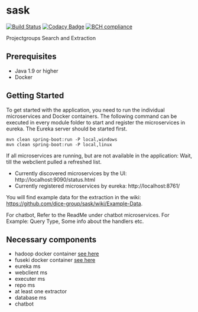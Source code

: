 # sask
[![Build Status](https://travis-ci.org/dice-group/sask.svg?branch=master)](https://travis-ci.org/dice-group/sask)
[![Codacy Badge](https://api.codacy.com/project/badge/Grade/b6ad49d1a5cf409e940fb632d3242ab6)](https://www.codacy.com/app/idreestahir/sask?utm_source=github.com&amp;utm_medium=referral&amp;utm_content=dice-group/sask&amp;utm_campaign=Badge_Grade)
[![BCH compliance](https://bettercodehub.com/edge/badge/dice-group/sask?branch=master)](https://bettercodehub.com/)

Projectgroups Search and Extraction

## Prerequisites
- Java 1.9 or higher
- Docker

## Getting Started

To get started with the application, you need to run the individual microservices and Docker containers. The following command can be executed in every module folder to start and register the microservices in eureka. The Eureka server should be started first.

```
mvn clean spring-boot:run -P local,windows
mvn clean spring-boot:run -P local,linux
```

If all microservices are running, but are not available in the application: Wait, till the webclient pulled a refreshed list.

- Currently discovered microservices by the UI: http://localhost:9090/status.html
- Currently registered microservices by eureka: http://localhost:8761/

You will find example data for the extraction in the wiki: https://github.com/dice-group/sask/wiki/Example-Data.

For chatbot, Refer to the ReadMe under chatbot microservices. For Example: Query Type, Some info about the handlers etc.

## Necessary components
- hadoop docker container [see here](https://github.com/dice-group/sask/wiki/Hadoop)
- fuseki docker container [see here](https://github.com/dice-group/sask/wiki/Jena-DB-On-Fuseki-Server)
- eureka ms
- webclient ms
- executer ms
- repo ms
- at least one extractor
- database ms
- chatbot
